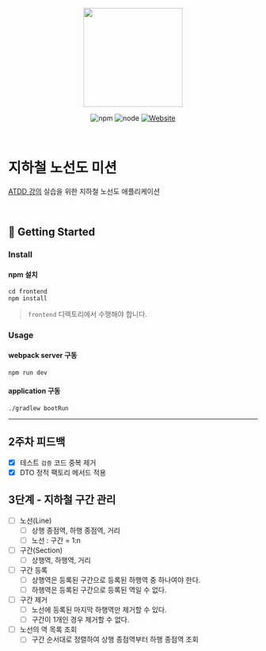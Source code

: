 <p align="center">
    <img width="200px;" src="https://raw.githubusercontent.com/woowacourse/atdd-subway-admin-frontend/master/images/main_logo.png"/>
</p>
<p align="center">
  <img alt="npm" src="https://img.shields.io/badge/npm-6.14.15-blue">
  <img alt="node" src="https://img.shields.io/badge/node-14.18.2-blue">
  <a href="https://edu.nextstep.camp/c/R89PYi5H" alt="nextstep atdd">
    <img alt="Website" src="https://img.shields.io/website?url=https%3A%2F%2Fedu.nextstep.camp%2Fc%2FR89PYi5H">
  </a>
</p>

<br>

# 지하철 노선도 미션
[ATDD 강의](https://edu.nextstep.camp/c/R89PYi5H) 실습을 위한 지하철 노선도 애플리케이션

<br>

## 🚀 Getting Started

### Install
#### npm 설치
```
cd frontend
npm install
```
> `frontend` 디렉토리에서 수행해야 합니다.

### Usage
#### webpack server 구동
```
npm run dev
```
#### application 구동
```
./gradlew bootRun
```

---

## 2주차 피드백
- [x] 테스트 `검증` 코드 중복 제거
- [x] DTO 정적 팩토리 메서드 적용

## 3단계 - 지하철 구간 관리
- [ ] 노선(Line)
  - [ ] 상행 종점역, 하행 종점역, 거리
  - [ ] 노선 : 구간 = 1:n
- [ ] 구간(Section)
  - [ ] 상행역, 하행역, 거리
- [ ] 구간 등록
  - [ ] 상행역은 등록된 구간으로 등록된 하행역 중 하나여야 한다.
  - [ ] 하행역은 등록된 구간으로 등록된 역일 수 없다.
- [ ] 구간 제거
  - [ ] 노선에 등록된 마지막 하행역만 제거할 수 있다.
  - [ ] 구간이 1개인 경우 제거할 수 없다.
- [ ] 노선의 역 목록 조회
  - [ ] 구간 순서대로 정렬하여 상행 종점역부터 하행 종점역 조회